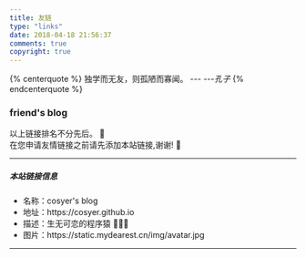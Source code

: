 ```yaml
---
title: 友链
type: "links"
date: 2018-04-18 21:56:37
comments: true
copyright: true
---
```


{% centerquote %} 
独学而无友，则孤陋而寡闻。 *--- ---孔子* 
{% endcenterquote %} 

### friend's blog

<div class="per-link-page">
    <div class="instructions">
        以上链接排名不分先后。 🦉 </br>
        在您申请友情链接之前请先添加本站链接,谢谢! 🦋 </br>
    </div>
    <hr>
    <h5>本站链接信息</h5>
    <div class="instructions">
        <ul>
            <li>名称：cosyer's blog</li>
            <li>地址：https://cosyer.github.io</li>
            <li>描述：生无可恋的程序猿 👨🏻‍💻 </li>
            <li>图片：https://static.mydearest.cn/img/avatar.jpg</li>
        </ul>
    </div>
    <hr>
</div>